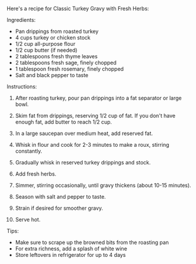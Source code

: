 Here's a recipe for Classic Turkey Gravy with Fresh Herbs:

Ingredients:
- Pan drippings from roasted turkey
- 4 cups turkey or chicken stock
- 1/2 cup all-purpose flour
- 1/2 cup butter (if needed)
- 2 tablespoons fresh thyme leaves
- 2 tablespoons fresh sage, finely chopped
- 1 tablespoon fresh rosemary, finely chopped
- Salt and black pepper to taste

Instructions:
1. After roasting turkey, pour pan drippings into a fat separator or large bowl.

2. Skim fat from drippings, reserving 1/2 cup of fat. If you don't have enough fat, add butter to reach 1/2 cup.

3. In a large saucepan over medium heat, add reserved fat.

4. Whisk in flour and cook for 2-3 minutes to make a roux, stirring constantly.

5. Gradually whisk in reserved turkey drippings and stock.

6. Add fresh herbs.

7. Simmer, stirring occasionally, until gravy thickens (about 10-15 minutes).

8. Season with salt and pepper to taste.

9. Strain if desired for smoother gravy.

10. Serve hot.

Tips:
- Make sure to scrape up the browned bits from the roasting pan
- For extra richness, add a splash of white wine
- Store leftovers in refrigerator for up to 4 days
